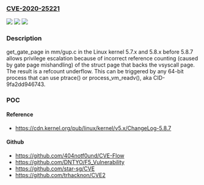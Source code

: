 ### [CVE-2020-25221](https://cve.mitre.org/cgi-bin/cvename.cgi?name=CVE-2020-25221)
![](https://img.shields.io/static/v1?label=Product&message=n%2Fa&color=blue)
![](https://img.shields.io/static/v1?label=Version&message=n%2Fa&color=blue)
![](https://img.shields.io/static/v1?label=Vulnerability&message=n%2Fa&color=brighgreen)

### Description

get_gate_page in mm/gup.c in the Linux kernel 5.7.x and 5.8.x before 5.8.7 allows privilege escalation because of incorrect reference counting (caused by gate page mishandling) of the struct page that backs the vsyscall page. The result is a refcount underflow. This can be triggered by any 64-bit process that can use ptrace() or process_vm_readv(), aka CID-9fa2dd946743.

### POC

#### Reference
- https://cdn.kernel.org/pub/linux/kernel/v5.x/ChangeLog-5.8.7

#### Github
- https://github.com/404notf0und/CVE-Flow
- https://github.com/DNTYO/F5_Vulnerability
- https://github.com/star-sg/CVE
- https://github.com/trhacknon/CVE2

